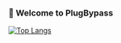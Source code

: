 ### 🔌 Welcome to PlugBypass


[![Top Langs](https://github-readme-stats.vercel.app/api/top-langs/?username=PlugBypass&langs_count=8)](https://github.com/PlugBypass/PlugBypass)


